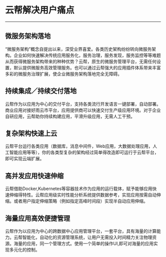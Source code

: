 # 云帮解决用户痛点
---
## 微服务架构落地
“微服务架构”概念自提出以来，深受业界喜爱。各类历史架构纷纷转向微服务架构。企业如何快速解决传统应用服务化，服务治理，服务发现，服务监控等等难题从而获得微服务架构带来的种种优势？云帮，原生的微服务管理平台，无需任何设置，默认提供微服务高效管理服务。也可以通过云帮强大的应用插件体系带来丰富多彩的微服务治理扩展，使企业微服务架构落地完全无障碍。
## 持续集成／持续交付落地
云帮作为以应用为中心的交付平台，支持各类流行开发语言一键部署，自动部署。商业应用对接好雨云市平台，应用提供商可以快速交付生产级应用环境。对于企业自研应用，云帮助你持续构建应用，平滑升级应用，无需人工干预。
## 复杂架构快速上云
云帮平台运行各类应用（数据库，消息中间件，Web应用，大数据处理应用，人工智能应用等等），你的各类型复杂的架构经过简单得改造即可运行于云帮平台，即可实现云端扩展。
## 高并发应用快速伸缩
云帮借助Docker,Kubernetes等容器技术作为应用的运行载体，赋予能够应用快速伸缩得特性。云帮应用级实时性能分析系统提供数据参考，实现应用按需自动伸缩。或者用户指定伸缩策略（例如指定高峰时间段）实现半自动应用伸缩。
## 海量应用高效便捷管理
云帮作为以应用为中心的跨数据中心应用管理平台，一套平台，具有海量的计算能力。云帮智能化，自动化的资源管理系统，让用户无需投入时间精力关注物理资源。海量的应用，同一个管理方式。使用一个简单的操作UI,即可对海量的应用实现多元化的控制。